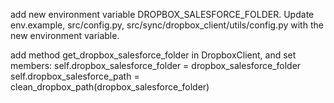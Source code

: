 add new environment variable DROPBOX_SALESFORCE_FOLDER.
Update env.example, src/config.py, src/sync/dropbox_client/utils/config.py with the new environment variable.

add method get_dropbox_salesforce_folder in DropboxClient, and set members:
        self.dropbox_salesforce_folder = dropbox_salesforce_folder 
        self.dropbox_salesforce_path = clean_dropbox_path(dropbox_salesforce_folder) 


